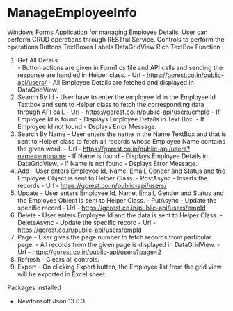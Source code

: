# ManageEmployeeInfo
Windows Forms Application for managing Employee Details.
User can perform CRUD operations through RESTful Service.
Controls to perform the operations 
    Buttons
    TextBoxes
    Labels
    DataGridView
    Rich TextBox
 Function :
  1. Get All Details          
          - Button actions are given in Form1.cs file and API calls and sending the response are handled in Helper class.
          - Url - https://gorest.co.in/public-api/users/
          - All Employee Details are fetched and displayed in DataGridView.
  2. Search By Id
          - User have to enter the employee Id in the Employee Id Textbox and sent to Helper class to fetch the corresponding data through API call.
          - Url - https://gorest.co.in/public-api/users/empId
          - If Employee Id is found - Displays Employee Details in Text Box.
          - If Employee Id not found - Dsplays Error Message.
  3. Search By Name
          - User enters the name in the Name TextBox and that is sent to Helper class to fetch all records whose Employee Name contains the given word.
          - Url - https://gorest.co.in/public-api/users?name=empname
          - If Name is found - Displays Employee Details in DataGridView.
          - If Name is not found - Dsplays Error Message.
  4. Add
          - User enters Employee Id, Name, Email, Gender and Status and the Employee Object is sent to Helper Class.
          - PostAsync - Inserts the records 
          - Url - https://gorest.co.in/public-api/users/
  5. Update
          - User enters Employee Id, Name, Email, Gender and Status and the Employee Object is sent to Helper Class.
          - PutAsync - Update the specific record 
          - Url - https://gorest.co.in/public-api/users/empId
  6. Delete
          - User enters Employee Id and the data is sent to Helper Class.
          - DeleteAsync - Update the specific record 
          - Url - https://gorest.co.in/public-api/users/empId
  7. Page
          - User gives the page number to fetch records from particular page.
          - All records from the given page is displayed in DataGridView.
          - Url - https://gorest.co.in/public-api/users?page=2
  8. Refresh
          - Clears all controls.
  9. Export
          - On clicking Export button, the Employee list from the grid view will be exported in Excel sheet.

Packages installed 
  - Newtonsoft.Json 13.0.3
